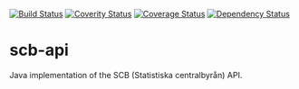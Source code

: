 [![Build Status](https://travis-ci.org/dannil/scb-api.svg?branch=dev)](https://travis-ci.org/dannil/scb-api)
[![Coverity Status](https://img.shields.io/coverity/scan/4955.svg)](https://scan.coverity.com/projects/4955)
[![Coverage Status](https://coveralls.io/repos/dannil/scb-api/badge.svg?branch=dev)](https://coveralls.io/r/dannil/scb-api?branch=dev)
[![Dependency Status](https://www.versioneye.com/user/projects/54f05c3d4f3108959a0004a7/badge.svg?style=flat)](https://www.versioneye.com/user/projects/54f05c3d4f3108959a0004a7)

# scb-api

Java implementation of the SCB (Statistiska centralbyrån) API.